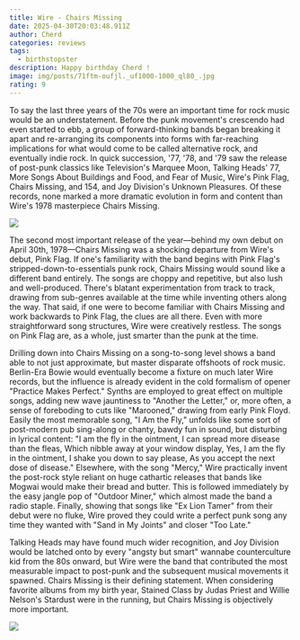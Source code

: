 ```yaml
---
title: Wire - Chairs Missing
date: 2025-04-30T20:03:48.911Z
author: Cherd
categories: reviews
tags:
  - birthstopster
description: Happy birthday Cherd !
image: img/posts/71ftm-oufjl._uf1000-1000_ql80_.jpg
rating: 9
---
```

To say the last three years of the 70s were an important time for rock music would be an understatement. Before the punk movement's crescendo had even started to ebb, a group of forward-thinking bands began breaking it apart and re-arranging its components into forms with far-reaching implications for what would come to be called alternative rock, and eventually indie rock. In quick succession, '77, '78, and '79 saw the release of post-punk classics like Television's Marquee Moon, Talking Heads' 77, More Songs About Buildings and Food, and Fear of Music, Wire's Pink Flag, Chairs Missing, and 154, and Joy Division's Unknown Pleasures. Of these records, none marked a more dramatic evolution in form and content than Wire's 1978 masterpiece Chairs Missing. 

![](img/posts/71ftm-oufjl._uf1000-1000_ql80_.jpg)

The second most important release of the year—behind my own debut on April 30th, 1978—Chairs Missing was a shocking departure from Wire's debut, Pink Flag. If one's familiarity with the band begins with Pink Flag's stripped-down-to-essentials punk rock, Chairs Missing would sound like a different band entirely. The songs are choppy and repetitive, but also lush and well-produced. There's blatant experimentation from track to track, drawing from sub-genres available at the time while inventing others along the way. That said, if one were to become familiar with Chairs Missing and work backwards to Pink Flag, the clues are all there. Even with more straightforward song structures, Wire were creatively restless. The songs on Pink Flag are, as a whole, just smarter than the punk at the time.

Drilling down into Chairs Missing on a song-to-song level shows a band able to not just approximate, but master disparate offshoots of rock music. Berlin-Era Bowie would eventually become a fixture on much later Wire records, but the influence is already evident in the cold formalism of opener "Practice Makes Perfect." Synths are employed to great effect on multiple songs, adding new wave jauntiness to "Another the Letter," or, more often, a sense of foreboding to cuts like "Marooned," drawing from early Pink Floyd. Easily the most memorable song, "I Am the Fly," unfolds like some sort of post-modern pub sing-along or chanty, bawdy fun in sound, but disturbing in lyrical content: "I am the fly in the ointment, I can spread more disease than the fleas, Which nibble away at your window display, Yes, I am the fly in the ointment, I shake you down to say please, As you accept the next dose of disease." Elsewhere, with the song "Mercy," Wire practically invent the post-rock style reliant on huge cathartic releases that bands like Mogwai would make their bread and butter. This is followed immediately by the easy jangle pop of "Outdoor Miner," which almost made the band a radio staple. Finally, showing that songs like "Ex Lion Tamer" from their debut were no fluke, Wire proved they could write a perfect punk song any time they wanted with "Sand in My Joints" and closer "Too Late." 

Talking Heads may have found much wider recognition, and Joy Division would be latched onto by every "angsty but smart" wannabe counterculture kid from the 80s onward, but Wire were the band that contributed the most measurable impact to post-punk and the subsequent musical movements it spawned. Chairs Missing is their defining statement. When considering favorite albums from my birth year, Stained Class by Judas Priest and Willie Nelson's Stardust were in the running, but Chairs Missing is objectively more important. 

![](img/posts/wire-feature-talk-band-new-album-bd1b6eaf-2d3b-470a-8d14-ab74a437bdd8.webp)